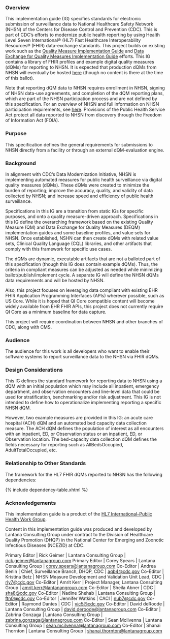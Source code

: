 ### Overview

This implementation guide (IG) specifies standards for electronic submission of surveillance data to National Healthcare Safety Network (NHSN) of the Centers for Disease Control and Prevention (CDC). This is part of CDC’s efforts to modernize public health reporting by using Health Level Seven International® (HL7) Fast Healthcare Interoperability Resources® (FHIR) data-exchange standards. This project builds on existing work such as the [Quality Measure Implementation Guide]({{site.data.fhir.ver.cqmf}}) and [Data Exchange for Quality Measures Implementation Guide]({{site.data.fhir.ver.deqm}}) efforts. This IG contains a library of FHIR profiles and example digital quality measures (dQMs) for reporting to NHSN. It is expected that production dQMs from NHSN will eventually be hosted [here](https://www.cdc.gov/nhsn/fhirportal/dqm/ig) (though no content is there at the time of this ballot).

Note that reporting dQM data to NHSN requires enrollment in NHSN, signing of NHSN data-use agreements, and completion of the dQM reporting plans, which are part of the NHSN participation process and are not defined by this specification. For an overview of NHSN and full information on NHSN participation requirements, see  [here](https://www.cdc.gov/nhsn/fhirportal/about.html). Provisions of the Public Health Service Act protect all data reported to NHSN from discovery through the Freedom of Information Act (FOIA).

### Purpose ###

This specification defines the general requirements for submissions to NHSN directly from a facility or through an external dQM-evaluation engine. 

### Background ###

In alignment with CDC’s Data Modernization Initiative, NHSN is implementing automated measures for public health surveillance via digital quality measures (dQMs). These dQMs were created to minimize the burden of reporting; improve the accuracy, quality, and validity of data collected by NHSN; and increase speed and efficiency of public health surveillance. 

Specifications in this IG are a transition from static IGs for specific purposes, and onto a quality measure-driven approach. Specifications in this IG define the overarching framework based on the existing Quality Measure (QM) and Data Exchange for Quality Measures (DEQM) implementation guides and some baseline profiles, and value sets for NHSN. Once established, NSHN can then create dQMs with related value sets, Clinical Quality Language (CQL) libraries, and other artifacts that comply with this framework for specific use cases.

The dQMs are dynamic, executable artifacts that are not a balloted part of this specification (though this IG does contain example dQMs). Thus, the criteria in compliant measures can be adjusted as needed while minimizing ballot/publish/implement cycle. A separate IG will define the NHSN dQMs data requirements and will be hosted by NHSN.

Also, this project focuses on leveraging data compliant with existing EHR FHIR Application Programming Interfaces (APIs) wherever possible, such as US Core. While it is hoped that QI Core compatible content will become widely available from EHR FHIR APIs, this project does not currently require QI Core as a minimum baseline for data capture.

This project will require coordination between NHSN and other branches of CDC, along with CMS.

### Audience ###

The audience for this work is all developers who want to enable their software systems to report surveillance data to the NHSN via FHIR dQMs.

### Design Considerations ###

This IG defines the standard framework for reporting data to NHSN using a dQM with an initial population which may include all inpatient, emergency department, and observation encounters and line-level data that could be used for stratification, benchmarking and/or risk adjustment. This IG is not intended to define how to operationalize implementing reporting a specific NHSN dQM.

However, two example measures are provided in this IG: an acute care hospital (ACH) dQM and an automated bed capacity data collection measure. The ACH dQM defines the population of interest as all encounters with an inpatient, ED, or Observation status or an inpatient, ED, or Observation location. The bed-capacity data collection dQM defines the fields necessary for reporting such as AllBedsOccupied, AdultTotalOccupied, etc.

### Relationship to Other Standards ###

The framework for the HL7 FHIR dQMs reported to NHSN has the following dependencies: 

{% include dependency-table.xhtml %}

### Acknowledgements ###

This implementation guide is a product of the [HL7 International–Public Health Work Group](http://www.hl7.org/Special/committees/pher/).

Content in this implementation guide was produced and developed by Lantana Consulting Group under contract to the Division of Healthcare Quality Promotion (DHQP) in the National Center for Emerging and Zoonotic Infectious Diseases (NCEZID) at CDC.  

Primary Editor | Rick Geimer | Lantana Consulting Group | rick.geimer@lantanagroup.com
Primary Editor | Corey Spears | Lantana Consulting Group | corey.spears@lantanagroup.com
Co-Editor | Andrea Benin | Chief, Surveillance Branch, DHQP, CDC | aqb4@cdc.gov
Co-Editor | Kristina Betz | NHSN Measure Development and Validation Unit Lead, CDC | rly7@cdc.gov
Co-Editor | Amrit Kerr | Project Manager, Lantana Consulting Group | amrit.kerr@lantanangroup.com
Co-Editor | Sheila Abner | CDC | sha8@cdc.gov
Co-Editor | Nadine Shehab | Lantana Consulting Group | ftn0@cdc.gov
Co-Editor | Jennifer Watkins | CACI | nub7@cdc.gov
Co-Editor | Raymond Dantes | CDC | vic5@cdc.gov
Co-Editor | David deRoode | Lantana Consulting Group | david.deroode@lantanagroup.com
Co-Editor | Zabrina Gonzaga | Lantana Consulting Group | zabrina.gonzaga@lantanagroup.com
Co-Editor | Sean McIlvenna | Lantana Consulting Group | sean.mcilvenna@lantanagroup.com
Co-Editor | Shanai Thornton | Lantana Consulting Group | shanai.thornton@lantanagroup.com



